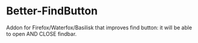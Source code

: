 # Better-FindButton
Addon for Firefox/Waterfox/Basilisk that improves find button: it will be able to open AND CLOSE findbar.

